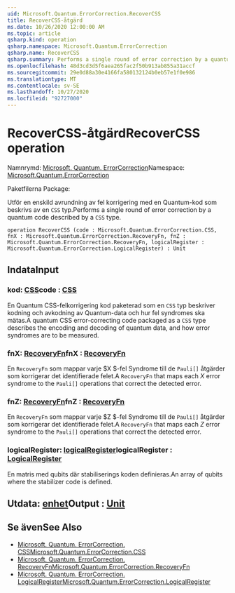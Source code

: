 ```yaml
---
uid: Microsoft.Quantum.ErrorCorrection.RecoverCSS
title: RecoverCSS-åtgärd
ms.date: 10/26/2020 12:00:00 AM
ms.topic: article
qsharp.kind: operation
qsharp.namespace: Microsoft.Quantum.ErrorCorrection
qsharp.name: RecoverCSS
qsharp.summary: Performs a single round of error correction by a quantum code described by a `CSS` type.
ms.openlocfilehash: 48d3cd3d5f6aea265fac2f50b913ab855a31accf
ms.sourcegitcommit: 29e0d88a30e4166fa580132124b0eb57e1f0e986
ms.translationtype: MT
ms.contentlocale: sv-SE
ms.lasthandoff: 10/27/2020
ms.locfileid: "92727000"
---
```

# <a name="recovercss-operation"></a><span data-ttu-id="e2d62-102">RecoverCSS-åtgärd</span><span class="sxs-lookup"><span data-stu-id="e2d62-102">RecoverCSS operation</span></span>

<span data-ttu-id="e2d62-103">Namnrymd: [Microsoft. Quantum. ErrorCorrection](xref:Microsoft.Quantum.ErrorCorrection)</span><span class="sxs-lookup"><span data-stu-id="e2d62-103">Namespace: [Microsoft.Quantum.ErrorCorrection](xref:Microsoft.Quantum.ErrorCorrection)</span></span>

<span data-ttu-id="e2d62-104">Paketfilerna [](https://nuget.org/packages/)</span><span class="sxs-lookup"><span data-stu-id="e2d62-104">Package: [](https://nuget.org/packages/)</span></span>


<span data-ttu-id="e2d62-105">Utför en enskild avrundning av fel korrigering med en Quantum-kod som beskrivs av en `CSS` typ.</span><span class="sxs-lookup"><span data-stu-id="e2d62-105">Performs a single round of error correction by a quantum code described by a `CSS` type.</span></span>

```qsharp
operation RecoverCSS (code : Microsoft.Quantum.ErrorCorrection.CSS, fnX : Microsoft.Quantum.ErrorCorrection.RecoveryFn, fnZ : Microsoft.Quantum.ErrorCorrection.RecoveryFn, logicalRegister : Microsoft.Quantum.ErrorCorrection.LogicalRegister) : Unit
```


## <a name="input"></a><span data-ttu-id="e2d62-106">Indata</span><span class="sxs-lookup"><span data-stu-id="e2d62-106">Input</span></span>

### <a name="code--css"></a><span data-ttu-id="e2d62-107">kod: [CSS](xref:Microsoft.Quantum.ErrorCorrection.CSS)</span><span class="sxs-lookup"><span data-stu-id="e2d62-107">code : [CSS](xref:Microsoft.Quantum.ErrorCorrection.CSS)</span></span>

<span data-ttu-id="e2d62-108">En Quantum CSS-felkorrigering kod paketerad som en `CSS` typ beskriver kodning och avkodning av Quantum-data och hur fel syndromes ska mätas.</span><span class="sxs-lookup"><span data-stu-id="e2d62-108">A quantum CSS error-correcting code packaged as a `CSS` type describes the encoding and decoding of quantum data, and how error syndromes are to be measured.</span></span>


### <a name="fnx--recoveryfn"></a><span data-ttu-id="e2d62-109">fnX: [RecoveryFn](xref:Microsoft.Quantum.ErrorCorrection.RecoveryFn)</span><span class="sxs-lookup"><span data-stu-id="e2d62-109">fnX : [RecoveryFn](xref:Microsoft.Quantum.ErrorCorrection.RecoveryFn)</span></span>

<span data-ttu-id="e2d62-110">En `RecoveryFn` som mappar varje $X $-fel Syndrome till de `Pauli[]` åtgärder som korrigerar det identifierade felet.</span><span class="sxs-lookup"><span data-stu-id="e2d62-110">A `RecoveryFn` that maps each $X$ error syndrome to the `Pauli[]` operations that correct the detected error.</span></span>


### <a name="fnz--recoveryfn"></a><span data-ttu-id="e2d62-111">fnZ: [RecoveryFn](xref:Microsoft.Quantum.ErrorCorrection.RecoveryFn)</span><span class="sxs-lookup"><span data-stu-id="e2d62-111">fnZ : [RecoveryFn](xref:Microsoft.Quantum.ErrorCorrection.RecoveryFn)</span></span>

<span data-ttu-id="e2d62-112">En `RecoveryFn` som mappar varje $Z $-fel Syndrome till de `Pauli[]` åtgärder som korrigerar det identifierade felet.</span><span class="sxs-lookup"><span data-stu-id="e2d62-112">A `RecoveryFn` that maps each $Z$ error syndrome to the `Pauli[]` operations that correct the detected error.</span></span>


### <a name="logicalregister--logicalregister"></a><span data-ttu-id="e2d62-113">logicalRegister: [logicalRegister](xref:Microsoft.Quantum.ErrorCorrection.LogicalRegister)</span><span class="sxs-lookup"><span data-stu-id="e2d62-113">logicalRegister : [LogicalRegister](xref:Microsoft.Quantum.ErrorCorrection.LogicalRegister)</span></span>

<span data-ttu-id="e2d62-114">En matris med qubits där stabiliserings koden definieras.</span><span class="sxs-lookup"><span data-stu-id="e2d62-114">An array of qubits where the stabilizer code is defined.</span></span>



## <a name="output--unit"></a><span data-ttu-id="e2d62-115">Utdata: [enhet](xref:microsoft.quantum.lang-ref.unit)</span><span class="sxs-lookup"><span data-stu-id="e2d62-115">Output : [Unit](xref:microsoft.quantum.lang-ref.unit)</span></span>



## <a name="see-also"></a><span data-ttu-id="e2d62-116">Se även</span><span class="sxs-lookup"><span data-stu-id="e2d62-116">See Also</span></span>

- [<span data-ttu-id="e2d62-117">Microsoft. Quantum. ErrorCorrection. CSS</span><span class="sxs-lookup"><span data-stu-id="e2d62-117">Microsoft.Quantum.ErrorCorrection.CSS</span></span>](xref:Microsoft.Quantum.ErrorCorrection.CSS)
- [<span data-ttu-id="e2d62-118">Microsoft. Quantum. ErrorCorrection. RecoveryFn</span><span class="sxs-lookup"><span data-stu-id="e2d62-118">Microsoft.Quantum.ErrorCorrection.RecoveryFn</span></span>](xref:Microsoft.Quantum.ErrorCorrection.RecoveryFn)
- [<span data-ttu-id="e2d62-119">Microsoft. Quantum. ErrorCorrection. LogicalRegister</span><span class="sxs-lookup"><span data-stu-id="e2d62-119">Microsoft.Quantum.ErrorCorrection.LogicalRegister</span></span>](xref:Microsoft.Quantum.ErrorCorrection.LogicalRegister)